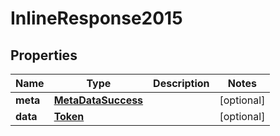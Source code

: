 

# InlineResponse2015

## Properties

Name | Type | Description | Notes
------------ | ------------- | ------------- | -------------
**meta** | [**MetaDataSuccess**](MetaDataSuccess.md) |  |  [optional]
**data** | [**Token**](Token.md) |  |  [optional]



